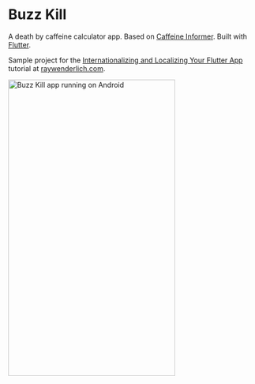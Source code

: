 # Buzz Kill

A death by caffeine calculator app. Based on [Caffeine Informer](https://www.caffeineinformer.com). Built with [Flutter](https://flutter.dev).

Sample project for the [Internationalizing and Localizing Your Flutter App](https://www.raywenderlich.com/10794904-internationalizing-and-localizing-your-flutter-app) tutorial at [raywenderlich.com](https://www.raywenderlich.com).

<img src="/final_version.gif?raw=true" alt="Buzz Kill app running on Android" width="338" height="600"/>